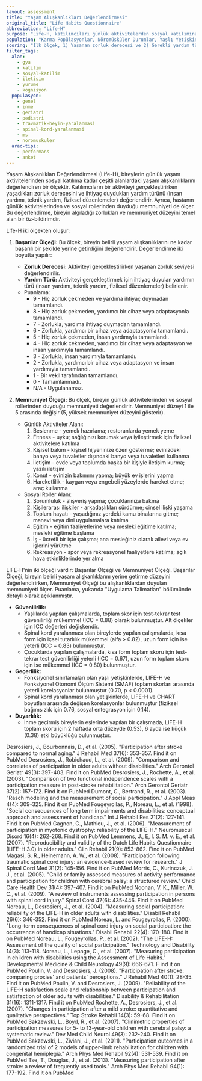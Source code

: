 ```yaml
---
layout: assessment
title: "Yaşam Alışkanlıkları Değerlendirmesi"
original_title: "Life Habits Questionnaire"
abbreviation: "Life-H"
purpose: "Life-H, katılımcıları günlük aktivitelerden sosyal katılımına kadar 12 alanda 77 yaşam alışkanlığı konusunda değerlendirir. Zorluk derecesi ve gerekli yardım algısına dayalı bir öz-bildirimdir."
population: "Karma Popülasyonlar, Nöromüsküler Durumlar, Yaşlı Yetişkinler ve Geriatri Bakımı, Pediatrik Bozukluklar, Spinal Yaralanmalar, İnme"
scoring: "İlk ölçek, 1) Yaşanan zorluk derecesi ve 2) Gerekli yardım türü (yardım, teknik yardım, fiziksel düzenlemeler) olmak üzere iki boyutta derecelendirilen başarıları değerlendirir. İkinci ölçek, hastanın günlük aktiviteler veya sosyal rollerden duyduğu memnuniyeti değerlendirir. Memnuniyet 1 ile 5 arasında değişebilir (5 yüksek memnuniyet seviyesini gösterir)."
filter_tags:
  alan:
    - gya
    - katilim
    - sosyal-katilim
    - iletisim
    - yurume
    - kognisyon
  populasyon:
    - genel
    - inme
    - geriatri
    - pediatri
    - travmatik-beyin-yaralanmasi
    - spinal-kord-yaralanmasi
    - ms
    - noromuskuler
  arac-tipi:
    - performans
    - anket
---
```



Yaşam Alışkanlıkları Değerlendirmesi (Life-H), bireylerin günlük yaşam aktivitelerinden sosyal katılıma kadar çeşitli alanlardaki yaşam alışkanlıklarını değerlendiren bir ölçektir. Katılımcıların bir aktiviteyi gerçekleştirirken yaşadıkları zorluk derecesini ve ihtiyaç duydukları yardım türünü (insan yardımı, teknik yardım, fiziksel düzenlemeler) değerlendirir. Ayrıca, hastanın günlük aktivitelerinden ve sosyal rollerinden duyduğu memnuniyeti de ölçer. Bu değerlendirme, bireyin algıladığı zorlukları ve memnuniyet düzeyini temel alan bir öz-bildirimdir.


Life-H iki ölçekten oluşur:

1.  **Başarılar Ölçeği:** Bu ölçek, bireyin belirli yaşam alışkanlıklarını ne kadar başarılı bir şekilde yerine getirdiğini değerlendirir. Değerlendirme iki boyutta yapılır:
    *   **Zorluk Derecesi:** Aktiviteyi gerçekleştirirken yaşanan zorluk seviyesi değerlendirilir.
    *   **Yardım Türü:** Aktiviteyi gerçekleştirmek için ihtiyaç duyulan yardımın türü (insan yardımı, teknik yardım, fiziksel düzenlemeler) belirlenir.
    *   Puanlama:
        *   9 - Hiç zorluk çekmeden ve yardıma ihtiyaç duymadan tamamlandı.
        *   8 - Hiç zorluk çekmeden, yardımcı bir cihaz veya adaptasyonla tamamlandı.
        *   7 - Zorlukla, yardıma ihtiyaç duymadan tamamlandı.
        *   6 - Zorlukla, yardımcı bir cihaz veya adaptasyonla tamamlandı.
        *   5 - Hiç zorluk çekmeden, insan yardımıyla tamamlandı.
        *   4 - Hiç zorluk çekmeden, yardımcı bir cihaz veya adaptasyon ve insan yardımıyla tamamlandı.
        *   3 - Zorlukla, insan yardımıyla tamamlandı.
        *   2 - Zorlukla, yardımcı bir cihaz veya adaptasyon ve insan yardımıyla tamamlandı.
        *   1 - Bir vekil tarafından tamamlandı.
        *   0 - Tamamlanmadı.
        *   N/A - Uygulanamaz.
2.  **Memnuniyet Ölçeği:** Bu ölçek, bireyin günlük aktivitelerinden ve sosyal rollerinden duyduğu memnuniyeti değerlendirir. Memnuniyet düzeyi 1 ile 5 arasında değişir (5, yüksek memnuniyet düzeyini gösterir).

    *   Günlük Aktiviteler Alanı:
        1.  Beslenme - yemek hazırlama; restoranlarda yemek yeme
        2.  Fitness - uyku; sağlığınızı korumak veya iyileştirmek için fiziksel aktivitelere katılma
        3.  Kişisel bakım - kişisel hijyeninize özen gösterme; evinizdeki banyo veya tuvaletler dışındaki banyo veya tuvaletleri kullanma
        4.  İletişim - evde veya toplumda başka bir kişiyle iletişim kurma; yazılı iletişim
        5.  Konut - evinizin bakımını yapma; büyük ev işlerini yapma
        6.  Hareketlilik - kaygan veya engebeli yüzeylerde hareket etme; araç kullanma
    *   Sosyal Roller Alanı:
        1.  Sorumluluk - alışveriş yapma; çocuklarınıza bakma
        2.  Kişilerarası ilişkiler - arkadaşlıkları sürdürme; cinsel ilişki yaşama
        3.  Toplum hayatı - yaşadığınız yerdeki kamu binalarına gitme; manevi veya dini uygulamalara katılma
        4.  Eğitim - eğitim faaliyetlerine veya mesleki eğitime katılma; mesleki eğitime başlama
        5.  İş - ücretli bir işte çalışma; ana mesleğiniz olarak ailevi veya ev işlerini yürütme
        6.  Rekreasyon - spor veya rekreasyonel faaliyetlere katılma; açık hava etkinliklerinde yer alma


LIFE-H'nin iki ölçeği vardır: Başarılar Ölçeği ve Memnuniyet Ölçeği. Başarılar Ölçeği, bireyin belirli yaşam alışkanlıklarını yerine getirme düzeyini değerlendirirken, Memnuniyet Ölçeği bu alışkanlıklardan duyulan memnuniyeti ölçer. Puanlama, yukarıda "Uygulama Talimatları" bölümünde detaylı olarak açıklanmıştır.


*   **Güvenilirlik:**
    *   Yaşlılarda yapılan çalışmalarda, toplam skor için test-tekrar test güvenilirliği mükemmel (ICC = 0.88) olarak bulunmuştur. Alt ölçekler için ICC değerleri değişkendir.
    *   Spinal kord yaralanması olan bireylerde yapılan çalışmalarda, kısa form için içsel tutarlılık mükemmel (alfa > 0.82), uzun form için ise yeterli (ICC = 0.83) bulunmuştur.
    *   Çocuklarda yapılan çalışmalarda, kısa form toplam skoru için test-tekrar test güvenilirliği yeterli (ICC = 0.67), uzun form toplam skoru için ise mükemmel (ICC = 0.80) bulunmuştur.
*   **Geçerlilik:**
    *   Fonksiyonel sınırlamaları olan yaşlı yetişkinlerde, LIFE-H ve Fonksiyonel Otonomi Ölçüm Sistemi (SMAF) toplam skorları arasında yeterli korelasyonlar bulunmuştur (0.70, p < 0.0001).
    *   Spinal kord yaralanması olan yetişkinlerde, LIFE-H ve CHART boyutları arasında değişen korelasyonlar bulunmuştur (fiziksel bağımsızlık için 0.76, sosyal entegrasyon için 0.14).
*   **Duyarlılık:**
    *   İnme geçirmiş bireylerin eşlerinde yapılan bir çalışmada, LIFE-H toplam skoru için 2 haftada orta düzeyde (0.53), 6 ayda ise küçük (0.38) etki büyüklüğü bulunmuştur.


Desrosiers, J., Bourbonnais, D., et al. (2005). "Participation after stroke compared to normal aging." J Rehabil Med 37(6): 353-357.
Find it on PubMed
Desrosiers, J., Robichaud, L., et al. (2009). "Comparison and correlates of participation in older adults without disabilities." Arch Gerontol Geriatr 49(3): 397-403.
Find it on PubMed
Desrosiers, J., Rochette, A., et al. (2003). "Comparison of two functional independence scales with a participation measure in post-stroke rehabilitation." Arch Gerontol Geriatr 37(2): 157-172.
Find it on PubMed
Dumont, C., Bertrand, R., et al. (2003). "Rasch modeling and the measurement of social participation." J Appl Meas 4(4): 309-325.
Find it on PubMed
Fougeyrollas, P., Noreau, L., et al. (1998). "Social consequences of long term impairments and disabilities: conceptual approach and assessment of handicap." Int J Rehabil Res 21(2): 127-141.
Find it on PubMed
Gagnon, C., Mathieu, J., et al. (2006). "Measurement of participation in myotonic dystrophy: reliability of the LIFE-H." Neuromuscul Disord 16(4): 262-268.
Find it on PubMed
Lemmens, J., E, I. S. M. v. E., et al. (2007). "Reproducibility and validity of the Dutch Life Habits Questionnaire (LIFE-H 3.0) in older adults." Clin Rehabil 21(9): 853-862.
Find it on PubMed
Magasi, S. R., Heinemann, A. W., et al. (2008). "Participation following traumatic spinal cord injury: an evidence-based review for research." J Spinal Cord Med 31(2): 145-156.
Find it on PubMed
Morris, C., Kurinczuk, J. J., et al. (2005). "Child or family assessed measures of activity performance and participation for children with cerebral palsy: a structured review." Child Care Health Dev 31(4): 397-407.
Find it on PubMed
Noonan, V. K., Miller, W. C., et al. (2009). "A review of instruments assessing participation in persons with spinal cord injury." Spinal Cord 47(6): 435-446.
Find it on PubMed
Noreau, L., Desrosiers, J., et al. (2004). "Measuring social participation: reliability of the LIFE-H in older adults with disabilities." Disabil Rehabil 26(6): 346-352.
Find it on PubMed
Noreau, L. and Fougeyrollas, P. (2000). "Long-term consequences of spinal cord injury on social participation: the occurrence of handicap situations." Disabil Rehabil 22(4): 170-180.
Find it on PubMed
Noreau, L., Fougeyrollas, P., et al. (2002). "The LIFE-H: Assessment of the quality of social participation." Technology and Disability 14(3): 113-118.
Noreau, L., Lepage, C., et al. (2007). "Measuring participation in children with disabilities using the Assessment of Life Habits." Developmental Medicine & Child Neurology 49(9): 666-671.
F
ind it on PubMed
Poulin, V. and Desrosiers, J. (2008). "Participation after stroke: comparing proxies' and patients' perceptions." J Rehabil Med 40(1): 28-35.
Find it on PubMed
Poulin, V. and Desrosiers, J. (2009). "Reliability of the LIFE-H satisfaction scale and relationship between participation and satisfaction of older adults with disabilities." Disability & Rehabilitation 31(16): 1311-1317.
Find it on PubMed
Rochette, A., Desrosiers, J., et al. (2007). "Changes in participation after a mild stroke: quantitative and qualitative perspectives." Top Stroke Rehabil 14(3): 59-68.
Find it on PubMed
Sakzewski, L., Boyd, R., et al. (2007). "Clinimetric properties of participation measures for 5- to 13-year-old children with cerebral palsy: a systematic review." Dev Med Child Neurol 49(3): 232-240.
Find it on PubMed
Sakzewski, L., Ziviani, J., et al. (2011). "Participation outcomes in a randomized trial of 2 models of upper-limb rehabilitation for children with congenital hemiplegia." Arch Phys Med Rehabil 92(4): 531-539.
Find it on PubMed
Tse, T., Douglas, J., et al. (2013). "Measuring participation after stroke: a review of frequently used tools." Arch Phys Med Rehabil 94(1): 177-192.
Find it on PubMed
```